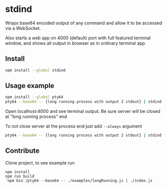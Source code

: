 # stdind

Wraps base64 encoded output of any command and allow it to be accessed via a WebSocket.

Also starts a web app on 4000 (default) port with full featured terminal window,
and shows all output in browser as in ordinary terminal app.

## Install

```bash
npm install --global stdind
```

## Usage example


```bash
npm install --global pty64
pty64 --base64 -- {long running process with output 2 stdout} | stdind
```

Open localhost:4000 and see terminal output.
Be sure server will be closed at "long running process" end

To not close server at the process end just add `--always` argument

```bash
pty64 --base64 -- {long running process with output 2 stdout} | stdind --always
```


## Contribute

Clone project, to see example run

```
npm install
npm run build
`npm bin`/pty64 --base64 -- ./examples/longRunning.js | ./index.js
```
